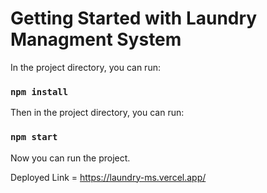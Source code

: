 # Getting Started with Laundry Managment System
In the project directory, you can run:

### `npm install`

Then in the project directory, you can run:

### `npm start`

Now you can run the project.

Deployed Link = https://laundry-ms.vercel.app/

